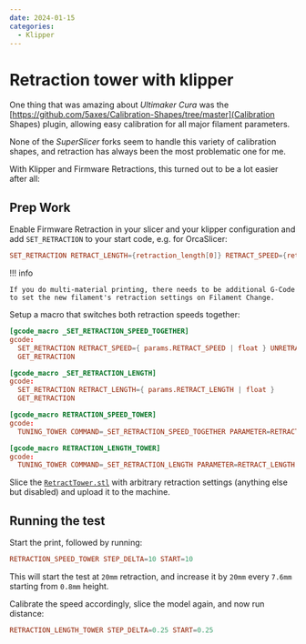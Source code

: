 ```yaml
---
date: 2024-01-15
categories:
  - Klipper
---
```


# Retraction tower with klipper

One thing that was amazing about _Ultimaker Cura_ was the [https://github.com/5axes/Calibration-Shapes/tree/master](Calibration Shapes) plugin, allowing easy calibration for all major filament parameters.

None of the _SuperSlicer_ forks seem to handle this variety of calibration shapes, and retraction has always been the most problematic one for me.

With Klipper and Firmware Retractions, this turned out to be a lot easier after all:

## Prep Work

Enable Firmware Retraction in your slicer and your klipper configuration and add `SET_RETRACTION` to your start code, e.g. for OrcaSlicer:

```toml
SET_RETRACTION RETRACT_LENGTH={retraction_length[0]} RETRACT_SPEED={retraction_speed[0]} UNRETRACT_SPEED={retraction_speed[0]} UNRETRACT_EXTRA_LENGTH={retract_restart_extra[0]}
```

!!! info

    If you do multi-material printing, there needs to be additional G-Code to set the new filament's retraction settings on Filament Change.

Setup a macro that switches both retraction speeds together:

```toml
[gcode_macro _SET_RETRACTION_SPEED_TOGETHER]
gcode:
  SET_RETRACTION RETRACT_SPEED={ params.RETRACT_SPEED | float } UNRETRACT_SPEED={ params.RETRACT_SPEED | float }
  GET_RETRACTION

[gcode_macro _SET_RETRACTION_LENGTH]
gcode:
  SET_RETRACTION RETRACT_LENGTH={ params.RETRACT_LENGTH | float }
  GET_RETRACTION

[gcode_macro RETRACTION_SPEED_TOWER]
gcode:
  TUNING_TOWER COMMAND=_SET_RETRACTION_SPEED_TOGETHER PARAMETER=RETRACT_SPEED SKIP=0.8 STEP_HEIGHT=7.6 STEP_DELTA={ params.STEP_DELTA | default(10) | float } START={ params.START | default(10) | float }

[gcode_macro RETRACTION_LENGTH_TOWER]
gcode:
  TUNING_TOWER COMMAND=_SET_RETRACTION_LENGTH PARAMETER=RETRACT_LENGTH SKIP=0.8 STEP_HEIGHT=7.6 STEP_DELTA={ params.STEP_DELTA | float } START={ params.START | float }
```

Slice the [`RetractTower.stl`](https://github.com/5axes/Calibration-Shapes/blob/master/models/RetractTower.stl) with arbitrary retraction settings (anything else but disabled) and upload it to the machine.

## Running the test

Start the print, followed by running:

```toml
RETRACTION_SPEED_TOWER STEP_DELTA=10 START=10
```

This will start the test at `20mm` retraction, and increase it by `20mm` every `7.6mm` starting from `0.8mm` height.

Calibrate the speed accordingly, slice the model again, and now run distance:

```toml
RETRACTION_LENGTH_TOWER STEP_DELTA=0.25 START=0.25
```
